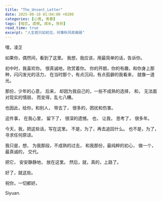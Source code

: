 ```yaml
---
title: "The_Unsent_Letter"
date: 2025-08-10 01:04:00 +0200
categories: [心情, 青春]
tags: [暗恋, 遗憾, 成长, 告别]
read_time: true
excerpt: "人生若只如初见，何事秋风悲画扇"
---
```


嘿，凌芷

如果你，偶然间，看到了这里。
我想，我应该，用最简单的话，告诉你。

初中时，我喜欢你。
很真诚地，欣赏着你。
你的开朗，你的有趣，和你身上那种，闪闪发光的活力，
在当时那个，有点沉闷，有点孤僻的我看来，
就像一道光。

那份，少年的心意，
后来，
却因为我自己的，一些不成熟的选择，
和，
无法面对现实的懦弱，
而变得，乱七八糟。

也因此，给你，和别人，
带去了，
很多的，困扰和伤害。

这件事，
在我心里，
留下了，
很深的遗憾。
也，
让我，
思考了，
很多年。

今天，我，把这些话，写在这里。
不是，为了，再去追回什么。
也不是，为了，寻求任何原谅。

我只是，想，
为我那段，不成熟的过去，
和我那份，最纯粹的初心，
做一个，
最真诚的，
交代。

把它，
安安静静地，
放在这里。
然后，就，真的，上路了。

好了，就这些。

祝你，一切都好。

Siyuan.